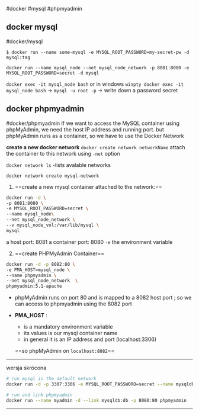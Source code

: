 #docker #mysql #phpmyadmin 

## docker mysql

#docker/mysql

```console
$ docker run --name some-mysql -e MYSQL_ROOT_PASSWORD=my-secret-pw -d mysql:tag
```
`docker run --name mysql_node --net mysql_node_network -p 8081:8080 -e MYSQL_ROOT_PASSWORD=secret -d mysql`


`docker exec -it mysql_node bash`
or in windows
`winpty docker exec -it mysql_node bash`
->
`mysql -u root -p` -> write down a password secret 


## docker phpmyadmin
#docker/phpmyadmin
If we want to access the MySQL container using phpMyAdmin, we need the host IP address and running port.
but
phpMyAdmin runs as a container, so we have to use the Docker Network

**create a new docker network**
`docker create network networkName`
attach the container to this network using `-net` option

`docker network ls` -lists avalable networks

`docker network create mysql-network`

1. ==create a new mysql container attached to the network:==
```bash
docker run -d \
-p 8081:8080 \
-e MYSQL_ROOT_PASSWORD=secret \
--name mysql_node\
--net mysql_node_network \
--v mysql_node_vol:/var/lib/mysql \
mysql
```
a host port: 8081
a container port: 8080
`-e` the environment variable

2. ==create PHPMyAdmin Container==
```bash
docker run -d -p 8082:80 \  
-e PMA_HOST=mysql_node \  
--name phpmyadmin \  
--net mysql_node_network  \  
phpmyadmin:5.1-apache
```
- phpMyAdmin runs on port 80 and is mapped to a 8082 host port ; so we can access to phpmyadmin using the 8082 port
- **PMA_HOST** :
	- is  a mandatory environment variable
	- its values is our mysql container name
	- in general it is  an IP address and port (localhost:3306)

	==so phpMyAdmin on `localhost:8082`==

---
wersja skrócona
```bash
# run mysql in the default network
docker run -d -p 3307:3306 -e MYSQL_ROOT_PASSWORD=secret --name mysqldb mysql

# run and link phpmyadmin
docker run --name myadmin -d --link mysqldb:db -p 8080:80 phpmyadmin

```



---